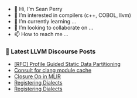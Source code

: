 - 👋 Hi, I’m Sean Perry
- 👀 I’m interested in compilers (c++, COBOL, llvm)
- 🌱 I’m currently learning ...
- 💞️ I’m looking to collaborate on ...
- 📫 How to reach me ...

<!---
s66perry/s66perry is a ✨ special ✨ repository because its `README.md` (this file) appears on your GitHub profile.
You can click the Preview link to take a look at your changes.
--->
### 📕 Latest LLVM Discourse Posts

<!-- DISCOURSE-LLVM:START -->
- [[RFC] Profile Guided Static Data Partitioning](https://discourse.llvm.org/t/rfc-profile-guided-static-data-partitioning/83744#post_10)
- [Consult for clang module cache](https://discourse.llvm.org/t/consult-for-clang-module-cache/83826#post_1)
- [Closure Op in MLIR](https://discourse.llvm.org/t/closure-op-in-mlir/83817#post_3)
- [Registering Dialects](https://discourse.llvm.org/t/registering-dialects/83822#post_3)
- [Registering Dialects](https://discourse.llvm.org/t/registering-dialects/83822#post_2)
<!-- DISCOURSE-LLVM:END -->
